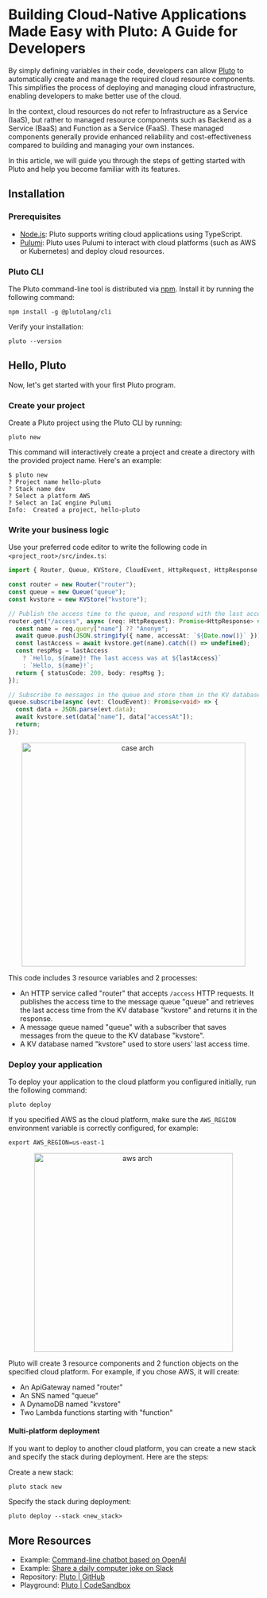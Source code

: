 # Building Cloud-Native Applications Made Easy with Pluto: A Guide for Developers

By simply defining variables in their code, developers can allow [Pluto](https://github.com/pluto-lang/pluto) to automatically create and manage the required cloud resource components. This simplifies the process of deploying and managing cloud infrastructure, enabling developers to make better use of the cloud.

In the context, cloud resources do not refer to Infrastructure as a Service (IaaS), but rather to managed resource components such as Backend as a Service (BaaS) and Function as a Service (FaaS). These managed components generally provide enhanced reliability and cost-effectiveness compared to building and managing your own instances.

In this article, we will guide you through the steps of getting started with Pluto and help you become familiar with its features.

## Installation

### Prerequisites

- [Node.js](https://nodejs.org/en/): Pluto supports writing cloud applications using TypeScript.
- [Pulumi](https://www.pulumi.com/docs/install/): Pluto uses Pulumi to interact with cloud platforms (such as AWS or Kubernetes) and deploy cloud resources.

### Pluto CLI

The Pluto command-line tool is distributed via [npm](https://www.npmjs.com/). Install it by running the following command:

```shell
npm install -g @plutolang/cli
```

Verify your installation:

```shell
pluto --version
```

## Hello, Pluto

Now, let's get started with your first Pluto program.

### Create your project

Create a Pluto project using the Pluto CLI by running:

```shell
pluto new
```

This command will interactively create a project and create a directory with the provided project name. Here's an example:

```
$ pluto new
? Project name hello-pluto
? Stack name dev
? Select a platform AWS
? Select an IaC engine Pulumi
Info:  Created a project, hello-pluto
```

### Write your business logic

Use your preferred code editor to write the following code in `<project_root>/src/index.ts`:

```typescript
import { Router, Queue, KVStore, CloudEvent, HttpRequest, HttpResponse } from "@plutolang/pluto";

const router = new Router("router");
const queue = new Queue("queue");
const kvstore = new KVStore("kvstore");

// Publish the access time to the queue, and respond with the last access time.
router.get("/access", async (req: HttpRequest): Promise<HttpResponse> => {
  const name = req.query["name"] ?? "Anonym";
  await queue.push(JSON.stringify({ name, accessAt: `${Date.now()}` }));
  const lastAccess = await kvstore.get(name).catch(() => undefined);
  const respMsg = lastAccess
    ? `Hello, ${name}! The last access was at ${lastAccess}`
    : `Hello, ${name}!`;
  return { statusCode: 200, body: respMsg };
});

// Subscribe to messages in the queue and store them in the KV database.
queue.subscribe(async (evt: CloudEvent): Promise<void> => {
  const data = JSON.parse(evt.data);
  await kvstore.set(data["name"], data["accessAt"]);
  return;
});
```

<p align="center">
  <img src="http://cdn.zhengsj.cn/ob-1700630175532.png" alt="case arch" width="450">
</p>

This code includes 3 resource variables and 2 processes:

- An HTTP service called "router" that accepts `/access` HTTP requests. It publishes the access time to the message queue "queue" and retrieves the last access time from the KV database "kvstore" and returns it in the response.
- A message queue named "queue" with a subscriber that saves messages from the queue to the KV database "kvstore".
- A KV database named "kvstore" used to store users' last access time.

### Deploy your application

To deploy your application to the cloud platform you configured initially, run the following command:

```shell
pluto deploy
```

If you specified AWS as the cloud platform, make sure the `AWS_REGION` environment variable is correctly configured, for example:

```shell
export AWS_REGION=us-east-1
```

<p align="center">
  <img src="http://cdn.zhengsj.cn/ob-1700630203893.png" alt="aws arch" width="400">
</p>

Pluto will create 3 resource components and 2 function objects on the specified cloud platform. For example, if you chose AWS, it will create:

- An ApiGateway named "router"
- An SNS named "queue"
- A DynamoDB named "kvstore"
- Two Lambda functions starting with "function"

#### Multi-platform deployment

If you want to deploy to another cloud platform, you can create a new stack and specify the stack during deployment. Here are the steps:

Create a new stack:

```shell
pluto stack new
```

Specify the stack during deployment:

```shell
pluto deploy --stack <new_stack>
```

## More Resources

- Example: [Command-line chatbot based on OpenAI](https://github.com/pluto-lang/pluto/tree/main/examples/chat-bot)
- Example: [Share a daily computer joke on Slack](https://github.com/pluto-lang/pluto/tree/main/examples/daily-joke-slack)
- Repository: [Pluto | GitHub](https://github.com/pluto-lang/pluto)
- Playground: [Pluto | CodeSandbox](https://codesandbox.io/s/github/pluto-lang/codesandbox/tree/main/)
